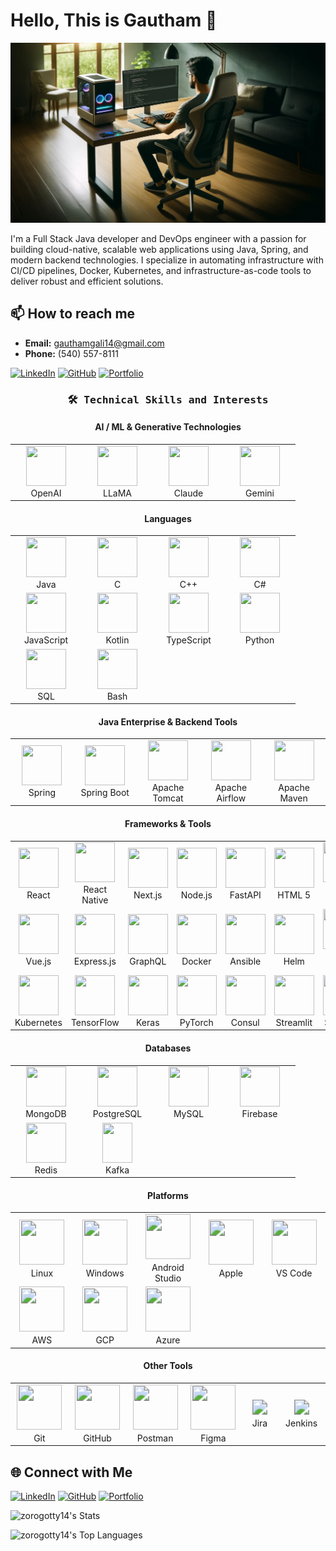 # Hello, This is Gautham 👋


![Banner](assets/1.jpg)


I'm a Full Stack Java developer and DevOps engineer with a passion for building cloud-native, scalable web applications using Java, Spring, and modern backend technologies. I specialize in automating infrastructure with CI/CD pipelines, Docker, Kubernetes, and infrastructure-as-code tools to deliver robust and efficient solutions.


## 📫 How to reach me

- **Email:** gauthamgali14@gmail.com
- **Phone:** (540) 557-8111

[![LinkedIn](https://img.shields.io/badge/LinkedIn-0A66C2?style=for-the-badge&logo=linkedin&logoColor=white)](https://www.linkedin.com/in/gautham-gali/)
[![GitHub](https://img.shields.io/badge/GitHub-181717?style=for-the-badge&logo=github&logoColor=white)](https://github.com/zorogotty14)
[![Portfolio](https://img.shields.io/badge/Portfolio-4285F4?style=for-the-badge&logo=google-chrome&logoColor=white)](https://zorogotty14.github.io/)

<h3 align="center"><samp>🛠 Technical Skills and Interests</samp></h3>


<h4 align="center">AI / ML & Generative Technologies</h4>
<table align="center">
  <tr>
    <td align="center" width="100">
      <img src="https://github.com/user-attachments/assets/21e8a4ec-e024-40c3-a922-ada8be2c8655" width="64" height="64" /><br>OpenAI
    </td>
    <td align="center" width="100">
      <img src="https://github.com/user-attachments/assets/b4009f31-b484-43f4-839d-8d52561aee5b" width="64" height="64" /><br>LLaMA
    </td>
    <td align="center" width="100">
      <img src="https://github.com/user-attachments/assets/a345010b-2775-41fa-892b-25b447c7efc7" width="64" height="64" /><br>Claude
    </td>
    <td align="center" width="100">
      <img src="https://github.com/user-attachments/assets/67ee366e-e655-4a95-9ea0-fd3344015050" width="64" height="64" /><br>Gemini
    </td>
  </tr>
</table>


<!-- Languages -->
<h4 align="center">Languages</h4>
<table align="center">
  <tr>
    <td align="center" width="100">
      <img src="https://cdn.jsdelivr.net/gh/devicons/devicon/icons/java/java-original.svg" width="64" height="64" /><br>Java
    </td>
    <td align="center" width="100">
      <img src="https://cdn.jsdelivr.net/gh/devicons/devicon/icons/c/c-original.svg" width="64" height="64" /><br>C
    </td>
    <td align="center" width="100">
      <img src="https://cdn.jsdelivr.net/gh/devicons/devicon/icons/cplusplus/cplusplus-original.svg" width="64" height="64" /><br>C++
    </td>
    <td align="center" width="100">
      <img src="https://cdn.jsdelivr.net/gh/devicons/devicon/icons/csharp/csharp-original.svg" width="64" height="64" /><br>C#
    </td>
  </tr>
  <tr>
    <td align="center" width="100">
      <img src="https://skillicons.dev/icons?i=javascript" width="64" height="64" /><br>JavaScript
    </td>
    <td align="center" width="100">
      <img src="https://skillicons.dev/icons?i=kotlin" width="64" height="64" /><br>Kotlin
    </td>
    <td align="center" width="100">
      <img src="https://skillicons.dev/icons?i=typescript" width="64" height="64" /><br>TypeScript
    </td>
    <td align="center" width="100">
      <img src="https://skillicons.dev/icons?i=python" width="64" height="64" /><br>Python
    </td>
  </tr>
  <tr>
    <td align="center" width="100">
      <img src="https://skillicons.dev/icons?i=mysql" width="64" height="64" /><br>SQL
    </td>
    <td align="center" width="100">
      <img src="https://cdn.jsdelivr.net/gh/devicons/devicon/icons/bash/bash-original.svg" width="64" height="64" /><br>Bash
    </td>
  </tr>
</table>


<h4 align="center">Java Enterprise & Backend Tools</h4>
<table align="center">
  <tr>
    <td align="center" width="100">
      <img src="https://cdn.jsdelivr.net/gh/devicons/devicon/icons/spring/spring-original.svg" width="64" height="64" /><br>Spring
    </td>
    <td align="center" width="100">
      <img src="https://cdn.jsdelivr.net/gh/devicons/devicon/icons/spring/spring-original.svg" width="64" height="64" /><br>Spring Boot
    </td>
    <td align="center" width="100">
      <img src="https://github.com/user-attachments/assets/ad6a8ae8-221e-45de-96fc-fbdbe797f4ec" width="64" height="64" /><br>Apache Tomcat
    </td>
    <td align="center" width="100">
      <img src="https://github.com/user-attachments/assets/5ce89430-0017-4d99-898b-c558e092395c" width="64" height="64" /><br>Apache Airflow
    </td>
    <td align="center" width="100">
      <img src="https://github.com/user-attachments/assets/42275a12-23a5-4aa7-9dde-8fb37166f50d" width="64" height="64" /><br>Apache Maven
    </td>

  </tr>
</table>


<!-- Frameworks & Tools -->
<h4 align="center">Frameworks & Tools</h4>
<table align="center">
  <tr>
    <td align="center" width="100">
      <img src="https://skillicons.dev/icons?i=react" width="64" height="64" /><br>React
    </td>
    <td align="center" width="100">
      <img src="https://skillicons.dev/icons?i=react" width="64" height="64" /><br>React Native
    </td>
    <td align="center" width="100">
      <img src="https://skillicons.dev/icons?i=nextjs" width="64" height="64" /><br>Next.js
    </td>
    <td align="center" width="100">
      <img src="https://skillicons.dev/icons?i=nodejs" width="64" height="64" /><br>Node.js
    </td>
    <td align="center" width="100">
      <img src="https://github.com/user-attachments/assets/df1a6815-6971-46d5-9f16-aca395bf2312" width="64" height="64" /><br>FastAPI
    </td>
    <td align="center" width="100">
      <img src="https://github.com/user-attachments/assets/c2af452e-0929-4fec-8224-8af0d2298d99" width="64" height="64" /><br>HTML 5
    </td>
    <td align="center" width="100">
      <img src="https://github.com/user-attachments/assets/d852272a-7b51-4303-ba46-57d824f92c86" width="64" height="64" /><br>Tailwind CSS
    </td>
<td align="center" width="100">
      <img src="https://github.com/user-attachments/assets/0bc44def-3d1f-48f1-b48a-01db947ea616" width="64" height="64" /><br>Terraform
    </td>
  </tr>
  
  

  <tr>
    <td align="center" width="100">
      <img src="https://skillicons.dev/icons?i=vue" width="64" height="64" /><br>Vue.js
    </td>
    <td align="center" width="100">
      <img src="https://cdn.jsdelivr.net/gh/devicons/devicon/icons/express/express-original.svg" width="64" height="64" /><br>Express.js
    </td>
    <td align="center" width="100">
      <img src="https://cdn.jsdelivr.net/gh/devicons/devicon/icons/graphql/graphql-plain.svg" width="64" height="64" /><br>GraphQL
    </td>
    <td align="center" width="100">
      <img src="https://cdn.jsdelivr.net/gh/devicons/devicon/icons/docker/docker-original.svg" width="64" height="64" /><br>Docker
    </td>
    <td align="center" width="100">
      <img src="https://github.com/user-attachments/assets/f7d94efb-7a41-463e-81e2-e652681a39c5" width="64" height="64" /><br>Ansible
    </td>
    <td align="center" width="100">
      <img src="https://github.com/user-attachments/assets/82b2dc00-98ba-4e60-844e-44a9c026a3f7" width="64" height="64" /><br>Helm
    </td>
    <td align="center" width="100">
      <img src="https://github.com/user-attachments/assets/52491691-2d23-4298-9450-4025cec5d74c" width="64" height="64" /><br>Elastic Search
    </td>
    <td align="center" width="100">
      <img src="https://github.com/user-attachments/assets/bc01215d-3f7c-4e4f-b37c-ff1ddf6d3217" width="64" height="64" /><br>SonarCube
    </td>
  </tr>
  <tr>
    <td align="center" width="100">
      <img src="https://cdn.jsdelivr.net/gh/devicons/devicon/icons/kubernetes/kubernetes-plain.svg" width="64" height="64" /><br>Kubernetes
    </td>
    <td align="center" width="100">
      <img src="https://cdn.jsdelivr.net/gh/devicons/devicon/icons/tensorflow/tensorflow-original.svg" width="64" height="64" /><br>TensorFlow
    </td>
    <td align="center" width="100">
      <img src="https://cdn.jsdelivr.net/gh/devicons/devicon/icons/keras/keras-original.svg" width="64" height="64" /><br>Keras
    </td>
    <td align="center" width="100">
      <img src="https://cdn.jsdelivr.net/gh/devicons/devicon/icons/pytorch/pytorch-original.svg" width="64" height="64" /><br>PyTorch
    </td>
    <td align="center" width="100">
      <img src="https://github.com/user-attachments/assets/911affa2-0ec1-42c4-aca9-472bad27c790" width="64" height="64" /><br>Consul
    </td>
  <td align="center" width="100">
      <img src="https://github.com/user-attachments/assets/c4219ad3-acc1-4b75-923f-84c57b16f5a5" width="64" height="64" /><br>Streamlit
    </td>
    <td align="center" width="100">
      <img src="https://github.com/user-attachments/assets/00a4dfd3-cf07-42c6-9ece-e6b054beec79" width="64" height="64" /><br>Swagger
    </td>
    
    
  </tr>
  
</table>


<!-- Databases -->
<h4 align="center">Databases</h4>
<table align="center">
  <tr>
    <td align="center" width="100">
      <img src="https://skillicons.dev/icons?i=mongodb" width="64" height="64" /><br>MongoDB
    </td>
    <td align="center" width="100">
      <img src="https://skillicons.dev/icons?i=postgresql" width="64" height="64" /><br>PostgreSQL
    </td>
    <td align="center" width="100">
      <img src="https://skillicons.dev/icons?i=mysql" width="64" height="64" /><br>MySQL
    </td>
    <td align="center" width="100">
      <img src="https://skillicons.dev/icons?i=firebase" width="64" height="64" /><br>Firebase
    </td>
  </tr>
  <tr>
    <td align="center" width="100">
      <img src="https://skillicons.dev/icons?i=redis" width="64" height="64" /><br>Redis
    </td>
    <td align="center" width="100">
      <img src="https://cdn.jsdelivr.net/gh/devicons/devicon/icons/apachekafka/apachekafka-original.svg" width="48" height="64" /><br>Kafka
    </td>
  </tr>
</table>



<!-- Platforms -->
<h4 align="center">Platforms</h4>
<table align="center">
  <tr>
    <td align="center" width="100">
      <span style="zoom: 1.5;">
        <img src="https://skillicons.dev/icons?i=linux" width="48" height="48" />
      </span><br>Linux
    </td>
    <td align="center" width="100">
      <span style="zoom: 1.5;">
        <img src="https://skillicons.dev/icons?i=windows" width="48" height="48" />
      </span><br>Windows
    </td>
    <td align="center" width="100">
      <span style="zoom: 1.5;">
        <img src="https://skillicons.dev/icons?i=androidstudio" width="48" height="48" />
      </span><br>Android Studio
    </td>
    <td align="center" width="100">
      <span style="zoom: 1.5;">
        <img src="https://skillicons.dev/icons?i=apple" width="48" height="48" />
      </span><br>Apple
    </td>
    <td align="center" width="100">
      <span style="zoom: 1.5;">
        <img src="https://skillicons.dev/icons?i=vscode" width="48" height="48" />
      </span><br>VS Code
    </td>
  </tr>
  <tr>
    <td align="center" width="100">
      <span style="zoom: 1.5;">
        <img src="https://skillicons.dev/icons?i=aws" width="48" height="48" />
      </span><br>AWS
    </td>
    <td align="center" width="100">
      <span style="zoom: 1.5;">
        <img src="https://skillicons.dev/icons?i=gcp" width="48" height="48" />
      </span><br>GCP
    </td>
    <td align="center" width="100">
      <span style="zoom: 1.5;">
        <img src="https://skillicons.dev/icons?i=azure" width="48" height="48" />
      </span><br>Azure
    </td>
  </tr>
</table>


<!-- Others -->
<h4 align="center">Other Tools</h4>
<table align="center">
  <tr>
    <td align="center" width="100"><span style="zoom: 1.5;"><img src="https://skillicons.dev/icons?i=git" width="48" height="48" /></span><br>Git</td>
    <td align="center" width="100"><span style="zoom: 1.5;"><img src="https://skillicons.dev/icons?i=github" width="48" height="48" /></span><br>GitHub</td>
    <td align="center" width="100"><span style="zoom: 1.5;"><img src="https://skillicons.dev/icons?i=postman" width="48" height="48" /></span><br>Postman</td>
    <td align="center" width="100"><span style="zoom: 1.5;"><img src="https://skillicons.dev/icons?i=figma" width="48" height="48" /></span><br>Figma</td>
    <td align="center" width="100"><span style="zoom: 1.5;"><img src="https://img.shields.io/badge/Jira-0052CC?style=for-the-badge&logo=jira&logoColor=white" /></span><br>Jira</td>
    <td align="center" width="100"><span style="zoom: 1.5;"><img src="https://github.com/user-attachments/assets/4b5874f7-9fed-478a-a3ac-430010e76a8e"/></span><br>Jenkins</td>

  </tr>
</table>


## 🌐 Connect with Me

[![LinkedIn](https://img.shields.io/badge/LinkedIn-0A66C2?style=for-the-badge&logo=linkedin&logoColor=white)](https://www.linkedin.com/in/gautham-gali/)
[![GitHub](https://img.shields.io/badge/GitHub-181717?style=for-the-badge&logo=github&logoColor=white)](https://github.com/zorogotty14)
[![Portfolio](https://img.shields.io/badge/Portfolio-4285F4?style=for-the-badge&logo=google-chrome&logoColor=white)](https://zorogotty14.github.io/)

![zorogotty14's Stats](https://github-readme-stats.vercel.app/api?username=zorogotty14&theme=vue&show_icons=true&hide_border=true&count_private=true)

![zorogotty14's Top Languages](https://github-readme-stats.vercel.app/api/top-langs/?username=zorogotty14&theme=vue&show_icons=true&hide_border=true&layout=compact)
